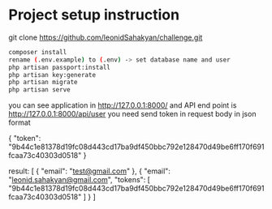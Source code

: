 # Project setup instruction

git clone https://github.com/leonidSahakyan/challenge.git

```bash
composer install
rename (.env.example) to (.env) -> set database name and user
php artisan passport:install
php artisan key:generate
php artisan migrate
php artisan serve
```
you can see application in http://127.0.0.1:8000/
and API end point is http://127.0.0.1:8000/api/user
you need send token in request body in json format

{
  "token": "9b44c1e81378d19fc08d443cd17ba9df450bbc792e128470d49be6ff170f691fcaa73c40303d0518"
}

result:
[
    {
        "email": "test@gmail.com"
    },
    {
        "email": "leonid.sahakyan@gmail.com",
        "tokens": [
            "9b44c1e81378d19fc08d443cd17ba9df450bbc792e128470d49be6ff170f691fcaa73c40303d0518"
        ]
    }
]
